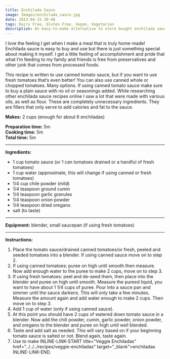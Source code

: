 ```yaml
---
title: Enchilada Sauce
image: Images/enchilada_sauce.jpg
date: 2013-04-15 20-48
tags: Dairy Free, Gluten Free, Vegan, Vegetarian
description: An easy-to-make alternative to store bought enchilada sauce with no icky fillers like oil and flour. This recipe has instructions for using canned tomato sauce, canned tomatoes and fresh tomatoes, so you can decide how you want to make it!
---
```

I love the feeling I get when I make a meal that is truly home-made! Enchilada sauce is easy to buy and use but there is just something special about making it myself. I get a little feeling of accomplishment and pride that what I’m feeding to my family and friends is free from preservatives and other junk that comes from processed foods. 

This recipe is written to use canned tomato sauce, but if you want to use fresh tomatoes that’s even better! You can also use canned whole or chopped tomatoes. Many options. If using canned tomato sauce make sure to buy a plain sauce with no oil or seasonings added. While researching other enchilada sauce recipes online I saw a lot that were made with various oils, as well as flour. These are completely unnecessary ingredients. They are fillers that only serve to add calories and fat to the sauce.

**Makes:** 2 cups (enough for about 6 enchiladas)

**Preparation time:** 5m  
**Cooking time:** 5m  
**Total time:** 5m

---

**Ingredients:**

- 1 cup tomato sauce (or 1 can tomatoes drained or a handful of fresh tomatoes)
- 1 cup water (approximate, this will change if using canned or fresh tomatoes)
- 1/4  cup chile powder (mild)
- 1/4 teaspoon ground cumin
- 1/4  teaspoon garlic granules
- 1/4  teaspoon onion powder
- 1/4 teaspoon dried oregano
-  salt (to taste)


---

**Equipment:** blender, small saucepan (if using fresh tomatoes) 

---

**Instructions:**

1. Place the tomato sauce/drained canned tomatoes/or fresh, peeled and seeded tomatoes into a blender. If using canned sauce move on to step 2.
1. If using canned tomatoes: puree on high until smooth then measure. Now add enough water to the puree to make 2 cups, move on to step 3.
1. If using fresh tomatoes: peel and de-seed them, then place into the blender and puree on high until smooth. Measure the pureed liquid, you want to have about 1 1/4 cups of puree. Pour into a sauce pan and simmer until the sauce darkens. This will only take a few minutes. Measure the amount again and add water enough to make 2 cups. Then move on to step 3.
1. Add 1 cup of water (only if using canned sauce).
1. At this point you should have 2 cups of watered down tomato sauce in a blender. Now add the chili powder, cumin, garlic powder, onion powder, and oregano to the blender and puree on high until well blended.
1. Taste and add salt as needed. This will vary based on if your beginning tomato sauce is salted or not. Blend again, taste again. 
1. Use to make INLINE-LINK-START title="Veggie Enchiladas" href="../../../recipes/veggie-enchiladas" target="_blank">enchiladas INLINE-LINK-END.

